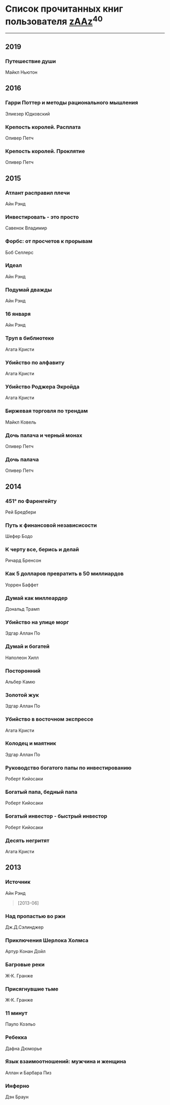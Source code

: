 # Список прочитанных книг пользователя [zAAz](http://vk.com/id202248233)<sup>40</sup>
---

## 2019

### Путешествие души
Майкл Ньютон



## 2016

### Гарри Поттер и методы рационального мышления
Элиезер Юдковский


### Крепость королей. Расплата
Оливер Петч


### Крепость королей. Проклятие
Оливер Петч



## 2015

### Атлант расправил плечи
Айн Рэнд


### Инвестировать - это просто
Савенок Владимир


### Форбс: от просчетов к прорывам
Боб Селлерс


### Идеал
Айн Рэнд


### Подумай дважды
Айн Рэнд


### 16 января
Айн Рэнд


### Труп в библиотеке
Агата Кристи


### Убийство по алфавиту
Агата Кристи


### Убийство Роджера Экройда
Агата Кристи


### Биржевая торговля по трендам
Майкл Ковель


### Дочь палача и черный монах
Оливер Петч


### Дочь палача
Оливер Петч



## 2014

### 451° по Фаренгейту
Рей Бредбери


### Путь к финансовой независисости
Шефер Бодо


### К черту все, берись и делай
Ричард Бренсон


### Как 5 долларов превратить в 50 миллиардов
Уоррен Баффет


### Думай как миллеардер
Дональд Трамп


### Убийство на улице морг
Эдгар Аллан По


### Думай и богатей
Наполеон Хилл


### Посторонний
Альбер Камю


### Золотой жук
Эдгар Аллан По


### Убийство в восточном экспрессе
Агата Кристи


### Колодец и маятник
Эдгар Аллан По


### Руководство богатого папы по инвестированию
Роберт Кийосаки


### Богатый папа, бедный папа
Роберт Кийосаки


### Богатый инвестор - быстрый инвестор
Роберт Кийосаки


### Десять негритят
Агата Кристи



## 2013

### Источник
Айн Рэнд
> [2013-06] 


### Над пропастью во ржи
Дж.Д.Сэлинджер


### Приключения Шерлока Холмса
Артур Конан Дойл


### Багровые реки
Ж-К. Гранже


### Присягнувшие тьме
Ж-К. Гранже


### 11 минут
Пауло Коэльо


### Ребекка
Дафна Дюморье


### Язык взаимоотношений: мужчина и женщина
Аллан и Барбара Пиз


### Инферно
Дэн Браун



